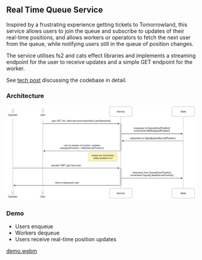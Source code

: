 ## Real Time Queue Service

Inspired by a frustrating experience getting tickets to Tomorrowland, this service allows users to join the queue and subscribe to updates of their real-time positions, and allows workers or operators to fetch the next user from the queue, while notifying users still in the queue of position changes.

The service utilises fs2 and cats effect libraries and implements a streaming endpoint for the user to receive updates and a simple GET endpoint for the worker.

See [tech post](https://selinazjw.com/blog/real-time-queue-service-tech-post) discussing the codebase in detail.

### Architecture

<img alt="architecture" src="/docs/images/architecture.png" width={1000} height={500} content-align="center" />

### Demo

- Users enqueue
- Workers dequeue
- Users receive real-time position updates

[demo.webm](https://raw.githubusercontent.com/SelinaZJW/real-time-queue-service/main/docs/videos/demo.webm)
